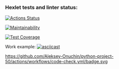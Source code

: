 ### Hexlet tests and linter status:
[![Actions Status](https://github.com/Aleksey-Onuchin/python-project-50/workflows/hexlet-check/badge.svg)](https://github.com/Aleksey-Onuchin/python-project-50/actions)

[![Maintainability](https://api.codeclimate.com/v1/badges/885fa6645ccad79efdbb/maintainability)](https://codeclimate.com/github/Aleksey-Onuchin/python-project-50/maintainability)

[![Test Coverage](https://api.codeclimate.com/v1/badges/885fa6645ccad79efdbb/test_coverage)](https://codeclimate.com/github/Aleksey-Onuchin/python-project-50/test_coverage)

Work example:
[![asciicast](https://asciinema.org/a/tB5bnJK3RgKoJWkCV4pVCPFwd.svg)](https://asciinema.org/a/tB5bnJK3RgKoJWkCV4pVCPFwd)


https://github.com/Aleksey-Onuchin/python-project-50/actions/workflows/code-check.yml/badge.svg